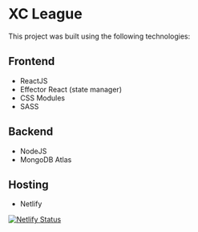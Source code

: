 # XC League 

This project was built using the following technologies:

## Frontend

* ReactJS
* Effector React (state manager)
* CSS Modules
* SASS

## Backend

* NodeJS
* MongoDB Atlas

## Hosting

* Netlify

[![Netlify Status](https://api.netlify.com/api/v1/badges/df8f483d-02ec-40b1-b161-ae774c1bad51/deploy-status)](https://app.netlify.com/sites/musing-meitner-5a7ded/deploys)
